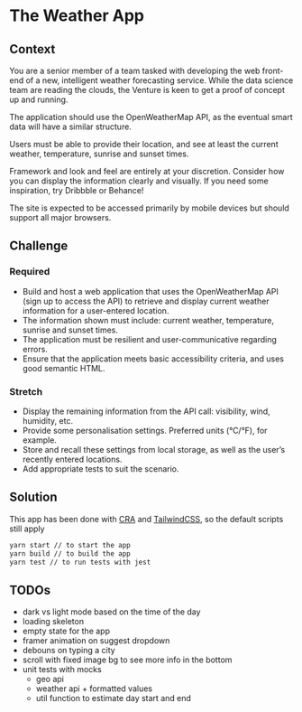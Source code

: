 # The Weather App

## Context

You are a senior member of a team tasked with developing the web front-end of a new, intelligent weather forecasting service. While the data science team are reading the clouds, the Venture is keen to get a proof of concept up and running.

The application should use the OpenWeatherMap API, as the eventual smart data will have a similar structure.

Users must be able to provide their location, and see at least the current weather, temperature, sunrise and
sunset times.

Framework and look and feel are entirely at your discretion. Consider how you can display the information clearly and visually. If you need some inspiration, try Dribbble or Behance!

The site is expected to be accessed primarily by mobile devices but should support all major browsers.

## Challenge

### Required

- Build and host a web application that uses the OpenWeatherMap API (sign up to access the API) to retrieve and display current weather information for a user-entered location.
- The information shown must include: current weather, temperature, sunrise and sunset times.
- The application must be resilient and user-communicative regarding errors.
- Ensure that the application meets basic accessibility criteria, and uses good semantic HTML.

### Stretch

- Display the remaining information from the API call: visibility, wind, humidity, etc.
- Provide some personalisation settings. Preferred units (°C/°F), for example.
- Store and recall these settings from local storage, as well as the user’s recently entered locations.
- Add appropriate tests to suit the scenario.

## Solution

This app has been done with [CRA](https://create-react-app.dev/) and [TailwindCSS](https://tailwindcss.com/), so the default scripts still apply

```bash
yarn start // to start the app
yarn build // to build the app
yarn test // to run tests with jest
```

## TODOs

- dark vs light mode based on the time of the day
- loading skeleton
- empty state for the app
- framer animation on suggest dropdown
- debouns on typing a city
- scroll with fixed image bg to see more info in the bottom
- unit tests with mocks
  - geo api
  - weather api + formatted values
  - util function to estimate day start and end
